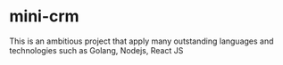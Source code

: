 # mini-crm
This is an ambitious project that apply many outstanding languages and technologies such as Golang, Nodejs, React JS
